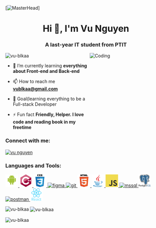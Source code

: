 [![MasterHead](https://d.furaffinity.net/art/fluff-kevlar/1488278723/1351965326.fluff-kevlar_starfieldgif.gif)]
<h1 align="center">Hi 👋, I'm Vu Nguyen</h1>
<h3 align="center">A last-year IT student from PTIT</h3>
<img align="right" src="https://media3.giphy.com/media/lOJFngm24Tr0I1fAJT/giphy.gif?cid=ecf05e47q13jg19zmp3k23jfflsq8pghgcdis5hw7qkkntqk&rid=giphy.gif&ct=g" alt="Coding" height="240" width="240"/>


<p align="left"> <img src="https://komarev.com/ghpvc/?username=vu-blkaa&label=Profile%20views&color=0e75b6&style=flat" alt="vu-blkaa" /> </p>

- 🌱 I’m currently learning **everything about Front-end and Back-end**

- 📫 How to reach me **vublkaa@gmail.com**

- 🎯 Goal(learning everything to be a Full-stack Developer

- ⚡ Fun fact **Friendly, Helper. I love code and reading book in my freetime**

<h3 align="left">Connect with me:</h3>
<p align="left">
<a href="https://fb.com/vu nguyen" target="blank"><img align="center" src="https://raw.githubusercontent.com/rahuldkjain/github-profile-readme-generator/master/src/images/icons/Social/facebook.svg" alt="vu nguyen" height="30" width="40" /></a>
</p>

<h3 align="left">Languages and Tools:</h3>
<p align="left"> <a href="https://developer.android.com" target="_blank" rel="noreferrer"> <img src="https://raw.githubusercontent.com/devicons/devicon/master/icons/android/android-original-wordmark.svg" alt="android" width="40" height="40"/> </a> <a href="https://www.w3schools.com/cpp/" target="_blank" rel="noreferrer"> <img src="https://raw.githubusercontent.com/devicons/devicon/master/icons/cplusplus/cplusplus-original.svg" alt="cplusplus" width="40" height="40"/> </a> <a href="https://www.w3schools.com/css/" target="_blank" rel="noreferrer"> <img src="https://raw.githubusercontent.com/devicons/devicon/master/icons/css3/css3-original-wordmark.svg" alt="css3" width="40" height="40"/> </a> <a href="https://www.figma.com/" target="_blank" rel="noreferrer"> <img src="https://www.vectorlogo.zone/logos/figma/figma-icon.svg" alt="figma" width="40" height="40"/> </a> <a href="https://git-scm.com/" target="_blank" rel="noreferrer"> <img src="https://www.vectorlogo.zone/logos/git-scm/git-scm-icon.svg" alt="git" width="40" height="40"/> </a> <a href="https://www.w3.org/html/" target="_blank" rel="noreferrer"> <img src="https://raw.githubusercontent.com/devicons/devicon/master/icons/html5/html5-original-wordmark.svg" alt="html5" width="40" height="40"/> </a> <a href="https://www.java.com" target="_blank" rel="noreferrer"> <img src="https://raw.githubusercontent.com/devicons/devicon/master/icons/java/java-original.svg" alt="java" width="40" height="40"/> </a> <a href="https://developer.mozilla.org/en-US/docs/Web/JavaScript" target="_blank" rel="noreferrer"> <img src="https://raw.githubusercontent.com/devicons/devicon/master/icons/javascript/javascript-original.svg" alt="javascript" width="40" height="40"/> </a> <a href="https://www.microsoft.com/en-us/sql-server" target="_blank" rel="noreferrer"> <img src="https://www.svgrepo.com/show/303229/microsoft-sql-server-logo.svg" alt="mssql" width="40" height="40"/> </a> <a href="https://www.postgresql.org" target="_blank" rel="noreferrer"> <img src="https://raw.githubusercontent.com/devicons/devicon/master/icons/postgresql/postgresql-original-wordmark.svg" alt="postgresql" width="40" height="40"/> </a> <a href="https://postman.com" target="_blank" rel="noreferrer"> <img src="https://www.vectorlogo.zone/logos/getpostman/getpostman-icon.svg" alt="postman" width="40" height="40"/> </a> <a href="https://reactjs.org/" target="_blank" rel="noreferrer"> <img src="https://raw.githubusercontent.com/devicons/devicon/master/icons/react/react-original-wordmark.svg" alt="react" width="40" height="40"/> </a> </p>

<p><img align="left" src="https://github-readme-stats.vercel.app/api/top-langs?username=vu-blkaa&show_icons=true&locale=en&layout=compact" alt="vu-blkaa" /></p>

<p>&nbsp;<img align="center" src="https://github-readme-stats.vercel.app/api?username=vu-blkaa&show_icons=true&locale=en" alt="vu-blkaa" /></p>

<p><img align="center" src="https://github-readme-streak-stats.herokuapp.com/?user=vu-blkaa&" alt="vu-blkaa" /></p>
